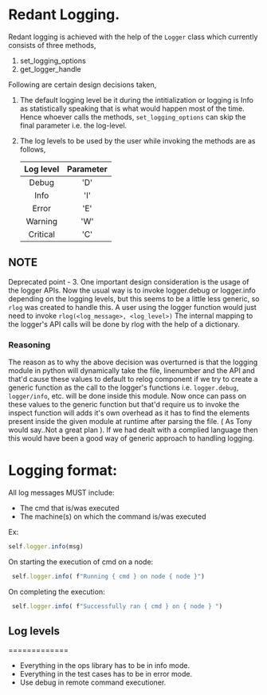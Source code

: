 # Redant Logging.

Redant logging is achieved with the help of the `Logger` class which currently
consists of three methods,
1. set_logging_options
3. get_logger_handle

Following are certain design decisions taken,
1. The default logging level be it during the intitialization or logging is Info
as statistically speaking that is what would happen most of the time. Hence 
whoever calls the methods, `set_logging_options` can skip the final
parameter i.e. the log-level.
2. The log levels to be used by the user while invoking the methods are as follows,

	| Log level | Parameter |
	|:---------:|:---------:|
	|   Debug   |    'D'	|
	|   Info    |    'I'	|
	|   Error   |    'E'    |
	|   Warning |    'W'    |
	|  Critical |    'C'    |

## NOTE
Deprecated point - 3. One important design consideration is the usage of the logger APIs. 
Now the usual way is to invoke logger.debug or logger.info depending on the logging levels, but
this seems to be a little less generic, so `rlog` was created to handle this.
 A user using the logger function would just need to invoke `rlog(<log_message>, <log_level>)`
 The internal mapping to the logger's API calls will be done by rlog with the help of
a dictionary.

### Reasoning
The reason as to why the above decision was overturned is that the logging module
in python will dynamically take the file, linenumber and the API and that'd cause 
these values to default to relog component if we try to create a generic function
as the call to the logger's functions i.e. `logger.debug`, `logger/info`, etc. will
be done inside this module. Now once can pass on these values to the generic function
but that'd require us to invoke the inspect function will adds it's own overhead
as it has to find the elements present inside the given module at runtime after
parsing the file. ( As Tony would say..Not a great plan ). If we had dealt with 
a complied language then this would have been a good way of generic approach to
handling logging.

# Logging format:

All log messages MUST include:
* The cmd that is/was executed
* The machine(s) on which the command is/was executed

Ex: 

```js
self.logger.info(msg)

```
On starting the execution of cmd on a node:<br>
```js
 self.logger.info( f"Running { cmd } on node { node }")
```
On completing the execution:
```js
 self.logger.info( f"Successfully ran { cmd } on { node } ")
```
## Log levels
=============

* Everything in the ops library has to be in info mode.
* Everything in the test cases has to be in error mode.
* Use debug in remote command executioner.
